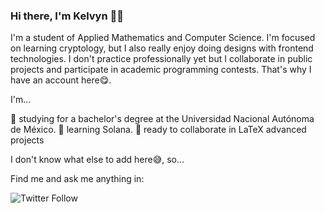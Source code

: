 ### Hi there, I'm Kelvyn 🙋‍♂️

I'm a student of Applied Mathematics and Computer Science. I'm focused on learning cryptology, but I also really enjoy doing designs with frontend technologies. I don't practice professionally yet but I collaborate in public projects and participate in academic programming contests. That's why I have an account here😋.

I'm...

🏫 studying for a bachelor's degree at the Universidad Nacional Autónoma de México.
🌱 learning Solana.
👯 ready to collaborate in LaTeX advanced projects

I don't know what else to add here😅, so...

Find me and ask me anything in:

![Twitter Follow](https://img.shields.io/twitter/follow/KelvynTownley?style=social)

<!--
**KelvynTownley/KelvynTownley** is a ✨ _special_ ✨ repository because its `README.md` (this file) appears on your GitHub profile.

Here are some ideas to get you started:

- 🔭 I’m currently working on ...
- 🌱 I’m currently learning ...
- 👯 I’m looking to collaborate on ...
- 🤔 I’m looking for help with ...
- 💬 Ask me about ...
- 📫 How to reach me: ...
- 😄 Pronouns: ...
- ⚡ Fun fact: ...
-->

